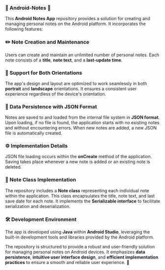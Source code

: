 
 
### 📱 Android-Notes 📱

This **Android Notes App** repository provides a solution for creating and managing personal notes on the Android platform. It incorporates the following features:

### ✏️ Note Creation and Maintenance
Users can create and maintain an unlimited number of personal notes. Each note consists of a **title**, **note text**, and a **last-update time**.

### 🔄 Support for Both Orientations
The app's design and layout are optimized to work seamlessly in both **portrait** and **landscape** orientations. It ensures a consistent user experience regardless of the device's orientation.

### 📂 Data Persistence with JSON Format
Notes are saved to and loaded from the internal file system in **JSON format**. Upon loading, if no file is found, the application starts with no existing notes and without encountering errors. When new notes are added, a new JSON file is automatically created.

### ⚙️ Implementation Details
JSON file loading occurs within the **onCreate** method of the application. Saving takes place whenever a new note is added or an existing note is deleted.

### 📝 Note Class Implementation
The repository includes a **Note class** representing each individual note within the application. This class encapsulates the title, note text, and last save date for each note. It implements the **Serializable interface** to facilitate serialization and deserialization.

### 🛠️ Development Environment
The app is developed using **Java** within **Android Studio**, leveraging the built-in development tools and libraries provided by the Android platform.

The repository is structured to provide a robust and user-friendly solution for managing personal notes on Android devices. It emphasizes **data persistence**, **intuitive user interface design**, and **efficient implementation practices** to ensure a smooth and reliable user experience. 🚀
